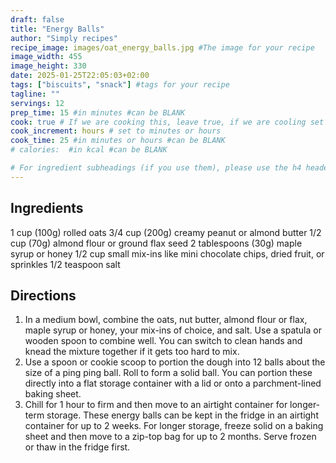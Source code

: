 ```yaml
---
draft: false
title: "Energy Balls"
author: "Simply recipes"
recipe_image: images/oat_energy_balls.jpg #The image for your recipe
image_width: 455
image_height: 330
date: 2025-01-25T22:05:03+02:00
tags: ["biscuits", "snack"] #tags for your recipe
tagline: ""
servings: 12
prep_time: 15 #in minutes #can be BLANK
cook: true # If we are cooking this, leave true, if we are cooling set to false
cook_increment: hours # set to minutes or hours
cook_time: 25 #in minutes or hours #can be BLANK
# calories:  #in kcal #can be BLANK

# For ingredient subheadings (if you use them), please use the h4 header.  For print view I have those elements targeted
---
```



## Ingredients

1 cup (100g) rolled oats 
3/4 cup (200g) creamy peanut or almond butter 
1/2 cup (70g) almond flour or ground flax seed
2 tablespoons (30g) maple syrup or honey
1/2 cup small mix-ins like mini chocolate chips, dried fruit, or sprinkles 
1/2 teaspoon salt

## Directions

1. In a medium bowl, combine the oats, nut butter, almond flour or flax, maple syrup or honey, your mix-ins of choice, and salt. Use a spatula or wooden spoon to combine well. You can switch to clean hands and knead the mixture together if it gets too hard to mix.
2. Use a spoon or cookie scoop to portion the dough into 12 balls about the size of a ping ping ball. Roll to form a solid ball. You can portion these directly into a flat storage container with a lid or onto a parchment-lined baking sheet.
3. Chill for 1 hour to firm and then move to an airtight container for longer-term storage. These energy balls can be kept in the fridge in an airtight container for up to 2 weeks. For longer storage, freeze solid on a baking sheet and then move to a zip-top bag for up to 2 months. Serve frozen or thaw in the fridge first.